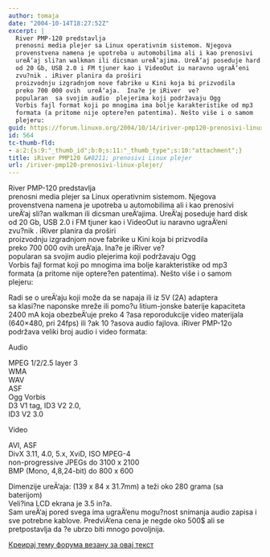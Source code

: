 ```yaml
---
author: tomaja
date: "2004-10-14T18:27:52Z"
excerpt: |
  River PMP-120 predstavlja
  prenosni media plejer sa Linux operativnim sistemom. Njegova
  provenstvena namena je upotreba u automobilima ali i kao prenosivi
  ureÄ‘aj sli?an walkman ili dicsman ureÄ‘ajima. UreÄ‘aj poseduje hard disk
  od 20 Gb, USB 2.0 i FM tjuner kao i VideoOut iu naravno ugraÄ‘eni
  zvu?nik . iRiver planira da proširi
  proizvodnju izgradnjom nove fabrike u Kini koja bi prizvodila
  preko 700 000 ovih  ureÄ‘aja.  Ina?e je iRiver  ve?
  popularan  sa svojim audio  plejerima koji podržavaju Ogg
  Vorbis fajl format koji po mnogima ima bolje karakteristike od mp3
  formata (a pritome nije optere?en patentima). Nešto više i o samom
  plejeru:
guid: https://forum.linuxo.org/2004/10/14/iriver-pmp120-prenosivi-linux-plejer/
id: 564
tc-thumb-fld:
- a:2:{s:9:"_thumb_id";b:0;s:11:"_thumb_type";s:10:"attachment";}
title: iRiver PMP120 &#8211; prenosivi Linux plejer
url: /iriver-pmp120-prenosivi-linux-plejer/
---
```

River PMP-120 predstavlja  
prenosni media plejer sa Linux operativnim sistemom. Njegova  
provenstvena namena je upotreba u automobilima ali i kao prenosivi  
ureÄ‘aj sli?an walkman ili dicsman ureÄ‘ajima. UreÄ‘aj poseduje hard disk  
od 20 Gb, USB 2.0 i FM tjuner kao i VideoOut iu naravno ugraÄ‘eni  
zvu?nik . iRiver planira da proširi  
proizvodnju izgradnjom nove fabrike u Kini koja bi prizvodila  
preko 700 000 ovih ureÄ‘aja. Ina?e je iRiver ve?  
popularan sa svojim audio plejerima koji podržavaju Ogg  
Vorbis fajl format koji po mnogima ima bolje karakteristike od mp3  
formata (a pritome nije optere?en patentima). Nešto više i o samom  
plejeru:<!--break-->

Radi se o ureÄ‘aju koji može da se napaja ili iz 5V (2A) adaptera  
sa klasi?ne naponske mreže ili pomo?u litium-jonske baterije kapaciteta  
2400 mA koja obezbeÄ‘uje preko 4 ?asa reporodukcije video materijala  
(640&#215;480, pri 24fps) ili ?ak 10 ?asova audio fajlova. iRiver PMP-12o  
podržava veliki broj audio i video formata:

Audio

MPEG 1/2/2.5 layer 3  
WMA  
WAV  
ASF  
Ogg Vorbis  
D3 V1 tag, ID3 V2 2.0,  
ID3 V2 3.0

Video

AVI, ASF  
DivX 3.11, 4.0, 5.x, XviD, ISO MPEG-4  
non-progressive JPEGs do 3100 x 2100  
BMP (Mono, 4,8,24-bit) do 800 x 600

Dimenzije ureÄ‘aja: (139 x 84 x 31.7mm) a teži oko 280 grama (sa  
baterijom)  
Veli?ina LCD ekrana je 3.5 in?a.  
Sam ureÄ‘aj pored svega ima ugraÄ‘enu mogu?nost snimanja audio zapisa i  
sve potrebne kablove. PredviÄ‘ena cena je negde oko 500$ ali se  
pretpostavlja da ?e ubrzo biti mnogo povoljnija.

[Креирај тему форума везану за овај текст](https://linuxo.org/nova-tema-na-forumu/?se_pid=564)